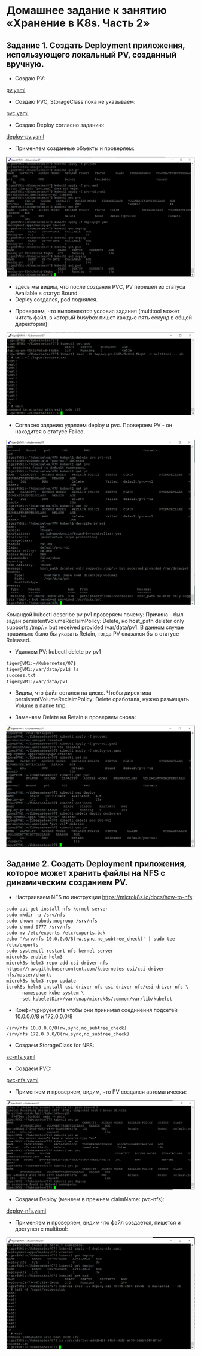 # Домашнее задание к занятию «Хранение в K8s. Часть 2»

## Задание 1. Создать Deployment приложения, использующего локальный PV, созданный вручную.

* Создаю PV:

[pv.yaml](https://github.com/A-Tagir/kubernetes/blob/main/07/pv.yaml)

* Создаю PVC, StorageClass пока не указываем:

[pvc.yaml](https://github.com/A-Tagir/kubernetes/blob/main/07/pvc-vol.yaml)

* Создаю Deploy согласно заданию:

[deploy-pv.yaml](https://github.com/A-Tagir/kubernetes/blob/main/07/deploy-pv.yaml)

* Применяем созданные объекты и проверяем:

![apply_ok](https://github.com/A-Tagir/kubernetes/blob/main/07/Kubernetes07_pvc_apply_ok.png)

- здесь мы видим, что после создания PVC, PV перешел из  статуса Available в статус Bound.
- Deploy создался, pod поднялся.

* Проверяем, что выполняются условия задания (multitool может читать файл, в который busybox пишет каждые пять секунд в общей директории):

![read-write_OK](https://github.com/A-Tagir/kubernetes/blob/main/07/Kubernetes07_pvc_r-w_ok.png)

* Согласно заданию удаляем deploy и pvc. Проверяем PV - он находится в статусе Failed. 

![PV-Error](https://github.com/A-Tagir/kubernetes/blob/main/07/Kubernetes07_pv_error.png)

  Командой  kubectl describe pv pv1  проверяем почему:
  Причина - был задан persistentVolumeReclaimPolicy: Delete, но host_path deleter only supports /tmp/.+ but received provided /var/data/pv1. В данном случае правильно было бы указать Retain, тогда PV оказался бы в статусе Released.

* Удаляем PV: kubectl delete pv pv1
```
tiger@VM1:~/Kubernetes/07$
tiger@VM1:/var/data/pv1$ ls
success.txt
tiger@VM1:/var/data/pv1
```

* Видим, что файл остался на диске. Чтобы директива persistentVolumeReclaimPolicy: Delete сработала, нужно размещать 
  Volume в папке tmp.

* Заменяем Delete на Retain и проверяем снова:

![PV-Released](https://github.com/A-Tagir/kubernetes/blob/main/07/Kubernetes07_pv_released.png)

## Задание 2. Создать Deployment приложения, которое может хранить файлы на NFS с динамическим созданием PV.

* Настраиваем NFS по инструкции https://microk8s.io/docs/how-to-nfs:

```
sudo apt-get install nfs-kernel-server
sudo mkdir -p /srv/nfs
sudo chown nobody:nogroup /srv/nfs
sudo chmod 0777 /srv/nfs
sudo mv /etc/exports /etc/exports.bak
echo '/srv/nfs 10.0.0.0/8(rw,sync,no_subtree_check)' | sudo tee /etc/exports
sudo systemctl restart nfs-kernel-server
microk8s enable helm3
microk8s helm3 repo add csi-driver-nfs https://raw.githubusercontent.com/kubernetes-csi/csi-driver-nfs/master/charts
microk8s helm3 repo update
icrok8s helm3 install csi-driver-nfs csi-driver-nfs/csi-driver-nfs \
    --namespace kube-system \
    --set kubeletDir=/var/snap/microk8s/common/var/lib/kubelet
```
* Конфигурируем nfs чтобы они принимал соединения подсетей 10.0.0.0/8 и 172.0.0.0/8
```
/srv/nfs 10.0.0.0/8(rw,sync,no_subtree_check)
/srv/nfs 172.0.0.0/8(rw,sync,no_subtree_check)
```
* Создаем StorageClass for NFS:

[sc-nfs.yaml](https://github.com/A-Tagir/kubernetes/blob/main/07/sc-nfs.yaml)

* Создаем PVC:

[pvc-nfs.yaml](https://github.com/A-Tagir/kubernetes/blob/main/07/pvc-nfs.yaml)

* Применяем и проверяем, видим, что PV создался автоматически:

![PVC-NFS](https://github.com/A-Tagir/kubernetes/blob/main/07/Kubernetes07_pvc_nfs_ok.png)

* Создаем Deploy (меняем в прежнем claimName: pvc-nfs):

[deploy-nfs.yaml](https://github.com/A-Tagir/kubernetes/blob/main/07/deploy-nfs.yaml)

* Применяем и проверяем, видим что файл создается, пишется и доступен с multitool:

![deploy_nfs_ok](https://github.com/A-Tagir/kubernetes/blob/main/07/Kubernetes07_deploy_nfs_ok.png)









